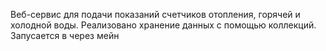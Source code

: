 Веб-сервис для подачи показаний счетчиков отопления, горячей и холодной воды. Реализовано хранение данных с помощью коллекций. Запусается в через мейн
